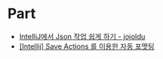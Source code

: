 # Part
- [IntelliJ에서 Json 작업 쉽게 하기 - jojoldu](https://jojoldu.tistory.com/273)
- [[Intellij] Save Actions 를 이용한 자동 포맷팅](https://devroach.tistory.com/73)
